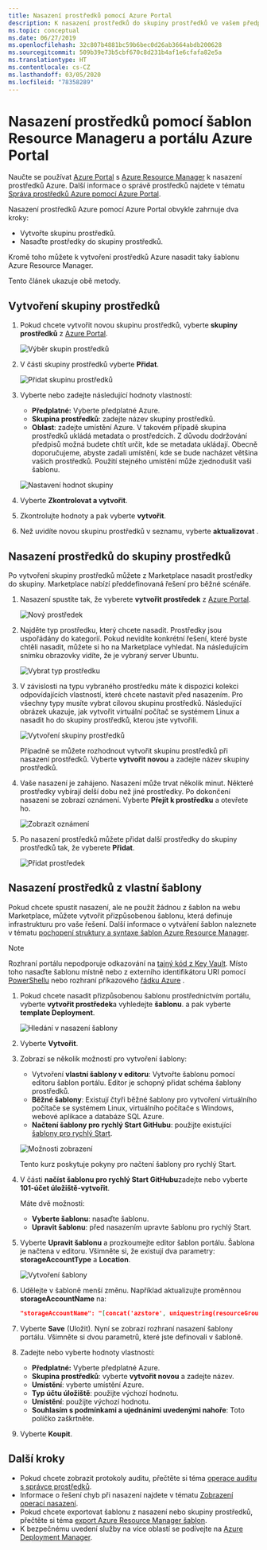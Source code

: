 ```yaml
---
title: Nasazení prostředků pomocí Azure Portal
description: K nasazení prostředků do skupiny prostředků ve vašem předplatném použijte Azure Portal a správu prostředků Azure.
ms.topic: conceptual
ms.date: 06/27/2019
ms.openlocfilehash: 32c807b4881bc59b6bec0d26ab3664abdb200628
ms.sourcegitcommit: 509b39e73b5cbf670c8d231b4af1e6cfafa82e5a
ms.translationtype: HT
ms.contentlocale: cs-CZ
ms.lasthandoff: 03/05/2020
ms.locfileid: "78358289"
---
```

# <a name="deploy-resources-with-resource-manager-templates-and-azure-portal"></a>Nasazení prostředků pomocí šablon Resource Manageru a portálu Azure Portal

Naučte se používat [Azure Portal](https://portal.azure.com) s [Azure Resource Manager](overview.md) k nasazení prostředků Azure. Další informace o správě prostředků najdete v tématu [Správa prostředků Azure pomocí Azure Portal](../management/manage-resources-portal.md).

Nasazení prostředků Azure pomocí Azure Portal obvykle zahrnuje dva kroky:

- Vytvořte skupinu prostředků.
- Nasaďte prostředky do skupiny prostředků.

Kromě toho můžete k vytvoření prostředků Azure nasadit taky šablonu Azure Resource Manager.

Tento článek ukazuje obě metody.

## <a name="create-a-resource-group"></a>Vytvoření skupiny prostředků

1. Pokud chcete vytvořit novou skupinu prostředků, vyberte **skupiny prostředků** z [Azure Portal](https://portal.azure.com).

   ![Výběr skupin prostředků](./media/deploy-portal/select-resource-groups.png)

1. V části skupiny prostředků vyberte **Přidat**.

   ![Přidat skupinu prostředků](./media/deploy-portal/add-resource-group.png)

1. Vyberte nebo zadejte následující hodnoty vlastností:

    - **Předplatné:** Vyberte předplatné Azure.
    - **Skupina prostředků**: zadejte název skupiny prostředků.
    - **Oblast**: zadejte umístění Azure. V takovém případě skupina prostředků ukládá metadata o prostředcích. Z důvodu dodržování předpisů možná budete chtít určit, kde se metadata ukládají. Obecně doporučujeme, abyste zadali umístění, kde se bude nacházet většina vašich prostředků. Použití stejného umístění může zjednodušit vaši šablonu.

   ![Nastavení hodnot skupiny](./media/deploy-portal/set-group-properties.png)

1. Vyberte **Zkontrolovat a vytvořit**.
1. Zkontrolujte hodnoty a pak vyberte **vytvořit**.
1. Než uvidíte novou skupinu prostředků v seznamu, vyberte **aktualizovat** .

## <a name="deploy-resources-to-a-resource-group"></a>Nasazení prostředků do skupiny prostředků

Po vytvoření skupiny prostředků můžete z Marketplace nasadit prostředky do skupiny. Marketplace nabízí předdefinovaná řešení pro běžné scénáře.

1. Nasazení spustíte tak, že vyberete **vytvořit prostředek** z [Azure Portal](https://portal.azure.com).

   ![Nový prostředek](./media/deploy-portal/new-resources.png)

1. Najděte typ prostředku, který chcete nasadit. Prostředky jsou uspořádány do kategorií. Pokud nevidíte konkrétní řešení, které byste chtěli nasadit, můžete si ho na Marketplace vyhledat. Na následujícím snímku obrazovky vidíte, že je vybraný server Ubuntu.

   ![Vybrat typ prostředku](./media/deploy-portal/select-resource-type.png)

1. V závislosti na typu vybraného prostředku máte k dispozici kolekci odpovídajících vlastností, které chcete nastavit před nasazením. Pro všechny typy musíte vybrat cílovou skupinu prostředků. Následující obrázek ukazuje, jak vytvořit virtuální počítač se systémem Linux a nasadit ho do skupiny prostředků, kterou jste vytvořili.

   ![Vytvoření skupiny prostředků](./media/deploy-portal/select-existing-group.png)

   Případně se můžete rozhodnout vytvořit skupinu prostředků při nasazení prostředků. Vyberte **vytvořit novou** a zadejte název skupiny prostředků.

1. Vaše nasazení je zahájeno. Nasazení může trvat několik minut. Některé prostředky vybírají delší dobu než jiné prostředky. Po dokončení nasazení se zobrazí oznámení. Vyberte **Přejít k prostředku** a otevřete ho.

   ![Zobrazit oznámení](./media/deploy-portal/view-notification.png)

1. Po nasazení prostředků můžete přidat další prostředky do skupiny prostředků tak, že vyberete **Přidat**.

   ![Přidat prostředek](./media/deploy-portal/add-resource.png)

## <a name="deploy-resources-from-custom-template"></a>Nasazení prostředků z vlastní šablony

Pokud chcete spustit nasazení, ale ne použít žádnou z šablon na webu Marketplace, můžete vytvořit přizpůsobenou šablonu, která definuje infrastrukturu pro vaše řešení. Další informace o vytváření šablon naleznete v tématu [pochopení struktury a syntaxe šablon Azure Resource Manager](template-syntax.md).

> [!NOTE]
> Rozhraní portálu nepodporuje odkazování na [tajný kód z Key Vault](key-vault-parameter.md). Místo toho nasaďte šablonu místně nebo z externího identifikátoru URI pomocí [PowerShellu](deploy-powershell.md) nebo rozhraní příkazového [řádku Azure](deploy-cli.md) .

1. Pokud chcete nasadit přizpůsobenou šablonu prostřednictvím portálu, vyberte **vytvořit prostředek**a vyhledejte **šablonu**. a pak vyberte **template Deployment**.

   ![Hledání v nasazení šablony](./media/deploy-portal/search-template.png)

1. Vyberte **Vytvořit**.
1. Zobrazí se několik možností pro vytvoření šablony:

    - Vytvoření **vlastní šablony v editoru**: Vytvořte šablonu pomocí editoru šablon portálu.  Editor je schopný přidat schéma šablony prostředků.
    - **Běžné šablony**: Existují čtyři běžné šablony pro vytvoření virtuálního počítače se systémem Linux, virtuálního počítače s Windows, webové aplikace a databáze SQL Azure.
    - **Načtení šablony pro rychlý Start GitHubu**: použijte existující [šablony pro rychlý Start](https://azure.microsoft.com/resources/templates/).

   ![Možnosti zobrazení](./media/deploy-portal/see-options.png)

    Tento kurz poskytuje pokyny pro načtení šablony pro rychlý Start.

1. V části **načíst šablonu pro rychlý Start GitHubu**zadejte nebo vyberte **101-účet úložiště-vytvořit**.

    Máte dvě možnosti:

    - **Vyberte šablonu**: nasaďte šablonu.
    - **Upravit šablonu**: před nasazením upravte šablonu pro rychlý Start.

1. Vyberte **Upravit šablonu** a prozkoumejte editor šablon portálu. Šablona je načtena v editoru. Všimněte si, že existují dva parametry: **storageAccountType** a **Location**.

   ![Vytvoření šablony](./media/deploy-portal/show-json.png)

1. Udělejte v šabloně menší změnu. Například aktualizujte proměnnou **storageAccountName** na:

    ```json
    "storageAccountName": "[concat('azstore', uniquestring(resourceGroup().id))]"
    ```

1. Vyberte **Save** (Uložit). Nyní se zobrazí rozhraní nasazení šablony portálu. Všimněte si dvou parametrů, které jste definovali v šabloně.
1. Zadejte nebo vyberte hodnoty vlastností:

    - **Předplatné:** Vyberte předplatné Azure.
    - **Skupina prostředků**: vyberte **vytvořit novou** a zadejte název.
    - **Umístění**: vyberte umístění Azure.
    - **Typ účtu úložiště**: použijte výchozí hodnotu.
    - **Umístění**: použijte výchozí hodnotu.
    - **Souhlasím s podmínkami a ujednáními uvedenými nahoře**: Toto políčko zaškrtněte.

1. Vyberte **Koupit**.

## <a name="next-steps"></a>Další kroky

- Pokud chcete zobrazit protokoly auditu, přečtěte si téma [operace auditu s správce prostředků](../management/view-activity-logs.md).
- Informace o řešení chyb při nasazení najdete v tématu [Zobrazení operací nasazení](deployment-history.md).
- Pokud chcete exportovat šablonu z nasazení nebo skupiny prostředků, přečtěte si téma [export Azure Resource Manager šablon](export-template-portal.md).
- K bezpečnému uvedení služby na více oblastí se podívejte na [Azure Deployment Manager](deployment-manager-overview.md).
